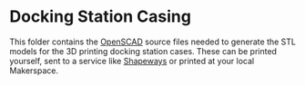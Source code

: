 Docking Station Casing
======================

This folder contains the [OpenSCAD](http://www.openscad.org/) source files
needed to generate the STL models for the 3D printing docking station cases.
These can be printed yourself, sent to a service like [Shapeways](http://www.shapeways.com/)
or printed at your local Makerspace.
